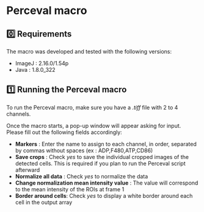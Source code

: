 # Perceval macro

## :zero: Requirements
The macro was developed and tested with the following versions:
- ImageJ : 2.16.0/1.54p
- Java : 1.8.0_322

## :one: Running the Perceval macro

To run the Perceval macro, make sure you have a *.tiff* file with 2 to 4 channels.

Once the macro starts, a pop-up window will appear asking for input. Please fill out the following fields accordingly:
- **Markers** : Enter the name to assign to each channel, in order, separated by commas without spaces (ex : ADP,F480,ATP,CD86)
- **Save crops** :  Check *yes* to save the individual cropped images of the detected cells. This is required if you plan to run the Perceval script afterward
- **Normalize all data** : Check *yes* to normalize the data
- **Change normalization mean intensity value** : The value will correspond to the mean intensity of the ROIs at frame 1
- **Border around cells**: Check *yes* to display a white border around each cell in the output array
